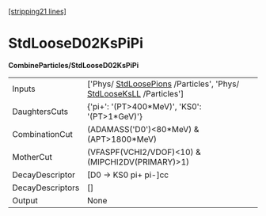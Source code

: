 [[stripping21 lines]](./stripping21-index)

# StdLooseD02KsPiPi

**CombineParticles/StdLooseD02KsPiPi**

|                  |                                                                                                                                    |
|------------------|------------------------------------------------------------------------------------------------------------------------------------|
| Inputs           | ['Phys/ [StdLoosePions](./stripping21-stdloosepions) /Particles', 'Phys/ [StdLooseKsLL](./stripping21-stdlooseksll) /Particles'] |
| DaughtersCuts    | {'pi+': '(PT\>400\*MeV)', 'KS0': '(PT\>1\*GeV)'}                                                                                   |
| CombinationCut   | (ADAMASS('D0')\<80\*MeV) & (APT\>1800\*MeV)                                                                                        |
| MotherCut        | (VFASPF(VCHI2/VDOF)\<10) & (MIPCHI2DV(PRIMARY)\>1)                                                                                 |
| DecayDescriptor  | [D0 -\> KS0 pi+ pi-]cc                                                                                                           |
| DecayDescriptors | []                                                                                                                               |
| Output           | None                                                                                                                               |
